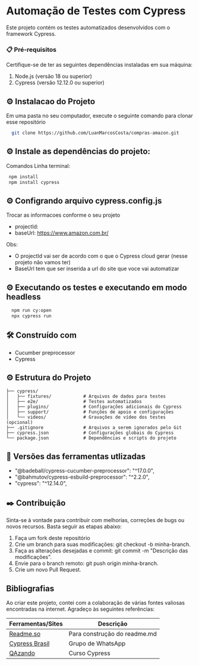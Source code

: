 # Automação de Testes com Cypress

Este projeto contém os testes automatizados desenvolvidos com o framework Cypress.


### 📋 Pré-requisitos

Certifique-se de ter as seguintes dependências instaladas em sua máquina:

  1. Node.js (versão 18 ou superior)
  2. Cypress (versão 12.12.0 ou superior)


## ⚙️ Instalacao do Projeto
Em uma pasta no seu computador, execute o seguinte comando para clonar esse repositório
```bash
  git clone https://github.com/LuanMarcosCosta/compras-amazon.git
```

## ⚙️ Instale as dependências do projeto:
Comandos Linha terminal:

```bash
 npm install
 npm install cypress
```

## ⚙️ Configrando arquivo cypress.config.js
Trocar as informacoes conforme o seu projeto

  - projectId:
  - baseUrl: https://www.amazon.com.br/

Obs: 
  - O projectId vai ser de acordo com o que o Cypress cloud gerar (nesse projeto não vamos ter)
  - BaseUrl tem que ser inserida a url do site que voce vai automatizar

## ⚙️ Executando os testes e executando em modo headless

```bash
  npm run cy:open
  npx cypress run 
```

## 🛠️ Construído com
  * Cucumber preprocessor
  * Cypress

## ⚙️ Estrutura do Projeto
```
├── cypress/
│   ├── fixtures/            # Arquivos de dados para testes
│   ├── e2e/                 # Testes automatizados
│   ├── plugins/             # Configurações adicionais do Cypress
│   ├── support/             # Funções de apoio e configurações
│   └── videos/              # Gravações de vídeo dos testes (opcional)
├── .gitignore               # Arquivos a serem ignorados pelo Git
├── cypress.json             # Configurações globais do Cypress
└── package.json             # Dependências e scripts do projeto
```

## 📌 Versões das ferramentas utlizadas

 * "@badeball/cypress-cucumber-preprocessor": "^17.0.0",
 * "@bahmutov/cypress-esbuild-preprocessor": "^2.2.0",
 * "cypress": "^12.14.0",


## ✒️ Contribuição
Sinta-se à vontade para contribuir com melhorias, correções de bugs ou novos recursos. Basta seguir as etapas abaixo:

  01. Faça um fork deste repositório 
  02. Crie um branch para suas modificações: git checkout -b minha-branch.
  03. Faça as alterações desejadas e commit: git commit -m "Descrição das modificações".
  04. Envie para o branch remoto: git push origin minha-branch.
  05. Crie um novo Pull Request.

## Bibliografias
Ao criar este projeto, contei com a colaboração de várias fontes valiosas encontradas na internet. Agradeço às seguintes referências:


| Ferramentas/Sites| Descrição   |
|--------------|--------------|
| [Readme.so](https://readme.so/pt/editor)       | Para construção  do readme.md     |
| [Cypress Brasil](https://chat.whatsapp.com/IowlCOf2pRAEXG9FTV55SP)     |  Grupo de WhatsApp       |
| [QAzando](https://cypress.qazando.com.br/)     | Curso Cypress       |

